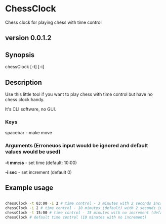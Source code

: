 # ChessClock
Chess clock for playing chess with time control

## version 0.0.1.2

## Synopsis
chessClock [-t] [-i]

## Description
Use this little tool if you want to play chess with time control but have no chess clock handy.

It's CLI software, no GUI.

### Keys
spacebar - make move

### Arguments (Erroneuos input would be ignored and default values would be used)
**-t mm:ss** - set time (default: 10:00)

**-i sec** - set increment (default 0)

## Example usage

```sh

chessClock -t 03:00 -i 2 # time control - 3 minutes with 2 seconds increment
chessClock -i 2 # time control - 10 minutes (default) with 2 seconds increment
chessClock -t 15:00 # time control - 15 minutes with no increment (default)
chessClock # default time control (10 minutes with no increment)

```